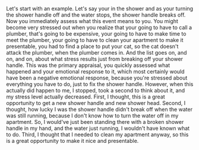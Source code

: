 Let's start with an example. Let's say your in the shower and as your turning
the shower handle off and the water stops, the shower handle breaks off. Now
you immediately assess what this event means to you. You might become very
stressed out when you realize that your going to have to call a plumber, that's
going to be expensive, your going to have to make time to meet the plumber,
your going to have to clean your apartment to make it presentable, you had to
find a place to put your cat, so the cat doesn't attack the plumber, when the
plumber comes in. And the list goes on, and on, and on, about what stress
results just from breaking off your shower handle. This was the primary
appraisal, you quickly assessed what happened and your emotional response to
it, which most certainly would have been a negative emotional response, because
you're stressed about everything you have to do, just to fix the shower handle.
However, when this actually did happen to me, I stopped, took a second to think
about it, and my stress level actually decreased. First, I thought, this is a
great opportunity to get a new shower handle and new shower head. Second, I
thought, how lucky I was the shower handle didn't break off when the water was
still running, because I don't know how to turn the water off in my apartment.
So, I would've just been standing there with a broken shower handle in my hand,
and the water just running, I wouldn't have known what to do. Third, I thought
that I needed to clean my apartment anyway, so this is a great opportunity to
make it nice and presentable.
